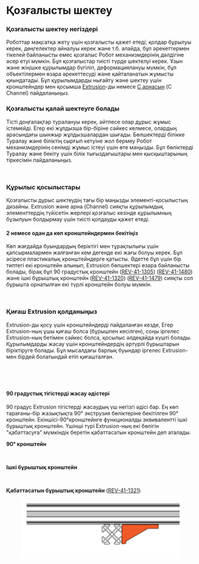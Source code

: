 # Қозғалысты шектеу

### Қозғалысты шектеу негіздері <a href="#constraining-motion-basics" id="constraining-motion-basics"></a>

Роботтар мақсатқа жету үшін қозғалысты қажет етеді; қолдар бұрылуы керек, дөңгелектер айналуы керек және т.б. алайда, бұл әрекеттермен тікелей байланысты емес қозғалыс Робот механизмдерінің дәлдігіне әсер етуі мүмкін. Бұл қозғалыстар тиісті түрде шектелуі керек. Ұзын және жіңішке құрылымдар бүгіліп, деформациялануы мүмкін, бұл объектілермен өзара әрекеттесуді және қайталанатын жұмысты қиындатады. Бұл құрылымдарды нығайту және шектеу үшін кронштейндер мен қосымша [Extrusion](https://www.revrobotics.com/ftc/structure/15mm-extrusion/)-ды немесе [C арнасын](https://www.revrobotics.com/competition/ftc/structure/channel/) (C Channel) пайдаланыңыз.

### Қозғалысты қалай шектеуге болады <a href="#how-to-constrain-motion" id="how-to-constrain-motion"></a>

Тісті доңғалақтар туралануы керек, әйтпесе олар дұрыс жұмыс істемейді. Егер екі жұлдызша бір-біріне сәйкес келмесе, олардың арасындағы шынжыр жұлдызшалардан шығады. Бөлшектерді білікке Туралау және біліктің сырғып кетуіне жол бермеу Робот механизмдерінің сенімді жұмыс істеуі үшін өте маңызды. Бұл бөліктерді Туралау және бекіту үшін білік тығыздағыштары мен қысқыштарының тіркесімін пайдаланыңыз.

<figure><img src="https://2589213514-files.gitbook.io/~/files/v0/b/gitbook-legacy-files/o/assets%2F-M5yw0n8IneF5-9ybLjT%2F-M7xZrfXp93Fnloi8g1R%2F-M7xgaxdf9RgjLOtNorx%2FThree%20Spacers%20Chart.png?alt=media&#x26;token=d56e0bfe-a930-4214-bf5d-3cd83d84f201" alt=""><figcaption></figcaption></figure>

### Құрылыс қосылыстары <a href="#constructing-joints" id="constructing-joints"></a>

Қозғалысты дұрыс шектеудің тағы бір маңызды элементі-қосылыстың дизайны. Extrusion және арна (Channel) сияқты құрылымдық элементтердің түйісетін жерлері қозғалыс кезінде құрылымның бұзылуын болдырмау үшін тиісті қолдауды қажет етеді.

#### 2 немесе одан да көп кронштейндермен бекітіңіз <a href="#secure-with-2-or-more-brackets" id="secure-with-2-or-more-brackets"></a>

Көп жағдайда буындардың беріктігі мен тұрақтылығы үшін қапсырмалармен жалғанған кем дегенде екі жағы болуы керек. Бұл әсіресе пластикалық кронштейндерге қатысты. Әдетте бұл үшін бір типтегі екі кронштейн алынып, Extrusion бөлшектері өзара байланысты болады, бірақ бұл 90 градустық кронштейн ([REV-41-1305](https://www.revrobotics.com/rev-41-1305/)) ([REV-41-1480](https://www.revrobotics.com/rev-41-1480/)) және ішкі бұрыштық кронштейн ([REV-41-1320](https://www.revrobotics.com/rev-41-1320/)) ([REV-41-1479](https://www.revrobotics.com/rev-41-1479/)) сияқты сол бұрышта орнатылған екі түрлі кронштейн болуы мүмкін.

<figure><img src="https://2589213514-files.gitbook.io/~/files/v0/b/gitbook-legacy-files/o/assets%2F-M5yw0n8IneF5-9ybLjT%2F-MlBl-KdeMsqjyFTh34y%2F-MlBteXzWZEYjnRtp-NG%2Fdouble%20up%20bracket.png?alt=media&#x26;token=afa79f5e-6885-40d3-aa4b-fdfa98a563c2" alt=""><figcaption></figcaption></figure>

### **Қиғаш Extrusion қолданыңыз**

Extrusion-ды қосу үшін кронштейндерді пайдаланған кезде, Егер Extrusion-ның ұшы қиғаш болса (бұрышпен кесілген), соңы іргелес Extrusion-ның бетімен сәйкес болса, қосылыс әлдеқайда күшті болады. Құрылымдарды жасау үшін кронштейндердің әртүрлі бұрыштарын біріктіруге болады. Бұл мысалдағы барлық буындар іргелес Extrusion-мен бірдей болатындай етіп қиғашталған.

<figure><img src="https://2589213514-files.gitbook.io/~/files/v0/b/gitbook-legacy-files/o/assets%2F-M5yw0n8IneF5-9ybLjT%2F-MlBl-KdeMsqjyFTh34y%2F-MlBu9LE25g-rel_sN5R%2Fdifferent%20angle%20brackets.png?alt=media&#x26;token=bd72f2a5-602b-4dc7-a094-2cf14a23af25" alt=""><figcaption></figcaption></figure>

<figure><img src="https://2589213514-files.gitbook.io/~/files/v0/b/gitbook-legacy-files/o/assets%2F-M5yw0n8IneF5-9ybLjT%2F-MlBl-KdeMsqjyFTh34y%2F-MlBu-9QamQcRqfrMaZw%2Fbeveled%20extrusion%20joint.png?alt=media&#x26;token=e537fe26-68ec-42d3-b59d-aaf1e097201c" alt=""><figcaption></figcaption></figure>

#### 90 градустық тігістерді жасау әдістері <a href="#ways-to-create-90-degree-joints" id="ways-to-create-90-degree-joints"></a>

90 градус Extrusion тігістерді жасаудың үш негізгі әдісі бар. Ең көп тарағаны-бір жазықтықта 90° экструзия бөліктеріне бекітілген 90° кронштейн. Екіншісі-90°кронштейнге функционалды эквивалентті ішкі бұрыштық кронштейн. Үшінші түрі Extrusion-ның екі бөлігін "қабаттасуға" мүмкіндік беретін қабаттасатын кронштейн деп аталады.

**90° кронштейн**

<figure><img src="https://2589213514-files.gitbook.io/~/files/v0/b/gitbook-legacy-files/o/assets%2F-M5yw0n8IneF5-9ybLjT%2F-MlBl-KdeMsqjyFTh34y%2F-MlBtU6x7khT7umhDJt6%2Finside%20corner%20bracket%20REV-41-1320.png?alt=media&#x26;token=21ebb14e-2609-4dcc-95a6-dbc5150e05c7" alt=""><figcaption></figcaption></figure>

**Ішкі бұрыштық кронштейн**

<figure><img src="https://2589213514-files.gitbook.io/~/files/v0/b/gitbook-legacy-files/o/assets%2F-M5yw0n8IneF5-9ybLjT%2F-MlBl-KdeMsqjyFTh34y%2F-MlBtYVQmzLIEl1laVmD%2F90%20degree%20bracket%20%20REV-41-1305.png?alt=media&#x26;token=8e1daa2f-df33-4ef4-8038-293916a31863" alt=""><figcaption></figcaption></figure>

**Қабаттасатын бұрыштық кронштейн** ([REV-41-1321](https://www.revrobotics.com/rev-41-1321/))

<figure><img src="../.gitbook/assets/image (1).png" alt=""><figcaption></figcaption></figure>
